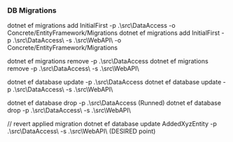 ### DB Migrations

dotnet ef migrations add InitialFirst -p .\src\DataAccess -o Concrete/EntityFramework/Migrations
dotnet ef migrations add InitialFirst -p .\src\DataAccess\ -s .\src\WebAPI\ -o Concrete/EntityFramework/Migrations


dotnet ef migrations remove -p .\src\DataAccess
dotnet ef migrations remove -p .\src\DataAccess\ -s .\src\WebAPI\

dotnet ef database update -p .\src\DataAccess
dotnet ef database update -p .\src\DataAccess\ -s .\src\WebAPI\

dotnet ef database drop -p .\src\DataAccess  (Runned)
dotnet ef database drop -p .\src\DataAccess\ -s .\src\WebAPI\

// revert applied migration
dotnet ef database update AddedXyzEntity -p .\src\DataAccess\ -s .\src\WebAPI\  (DESIRED point)